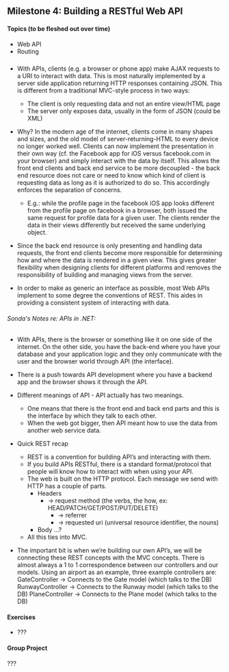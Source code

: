 ## Milestone 4:  Building a RESTful Web API
#### Topics (to be fleshed out over time)
* Web API
* Routing

#####
* With APIs, clients (e.g. a browser or phone app) make AJAX requests to a URI to interact with data. This is most naturally implemented by a server side application returning HTTP responses containing JSON. This is different from a traditional MVC-style process in two ways:
  * The client is only requesting data and not an entire view/HTML page
  * The server only exposes data, usually in the form of JSON (could be XML)

* Why? In the modern age of the internet, clients come in many shapes and sizes, and the old model of server-returning-HTML to every device no longer worked well. Clients can now implement the presentation in their own way (cf. the Facebook app for iOS versus facebook.com in your browser) and simply interact with the data by itself. This allows the front end clients and back end service to be more decoupled - the back end resource does not care or need to know which kind of client is requesting data as long as it is authorized to do so. This accordingly enforces the separation of concerns.
  * E.g.: while the profile page in the facebook iOS app looks different from the profile page on facebook in a browser, both issued the same request for profile data for a given user. The clients render the data in their views differently but received the same underlying object.

* Since the back end resource is only presenting and handling data requests, the front end clients become more responsible for determining how and where the data is rendered in a given view. This gives greater flexibility when designing clients for different platforms and removes the responsibility of building and managing views from the server.

* In order to make as generic an interface as possible, most Web APIs implement to some degree the conventions of REST. This aides in providing a consistent system of interacting with data.


###### Sonda's Notes re: APIs in .NET:
* With APIs, there is the browser or something like it on one side of the internet. On the other side, you have the back-end where you have your database and your application logic and they only communicate with the user and the browser world through API (the interface).
* There is a push towards API development where you have a backend app and the browser shows it through the API.
* Different meanings of API - API actually has two meanings.
  * One means that there is the front end and back end parts and this is the interface by which they talk to each other.
  * When the web got bigger, then API meant how to use the data from another web service data.
* Quick REST recap
    * REST is a convention for building API’s and interacting with them.  
    * If you build APIs RESTful, there is a standard format/protocol that people will know how to interact with when using your API.
    * The web is built on the HTTP protocol.  Each message we send with HTTP has a couple of parts.
  	  * Headers
        * → request method (the verbs, the how, ex: HEAD/PATCH/GET/POST/PUT/DELETE)
  		  * → referrer
  		  * → requested uri (universal resource identifier, the nouns)
  	  * Body
  		...?
    * All this ties into MVC.

* The important bit is when we’re building our own API’s, we will be connecting these REST concepts with the MVC concepts.  There is almost always a 1 to 1 correspondence between our controllers and our models.  Using an airport as an example, three example controllers are:
  	GateController → Connects to the Gate model (which talks to the DB)
  	RunwayController → Connects to the Runway model (which talks to the DB)
  	PlaneController  → Connects to the Plane model (which talks to the DB)


#### Exercises
* ???

#### Group Project
???
